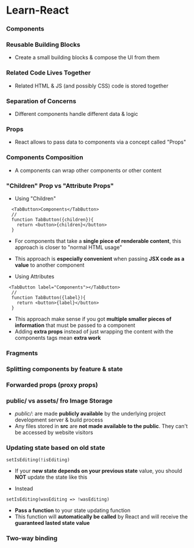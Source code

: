 # Learn-React

### Components

### Reusable Building Blocks

- Create a small building blocks & compose the UI from them

### Related Code Lives Together

- Related HTML & JS (and possibly CSS) code is stored together

### Separation of Concerns

- Different components handle different data & logic

### Props

- React allows to pass data to components via a concept called "Props"

### Components Composition

- A components can wrap other components or other content

### "Children" Prop vs "Attribute Props"

- Using "Children"

```JSX
  <TabButton>Components</TabButton>
  //
  function TabButton({children}){
    return <button>{children}</button>
  }
```

- For components that take a **single piece of renderable content**, this approach is closer to "normal HTML usage"
- This approach is **especially convenient** when passing **JSX code as a value** to another component

- Using Attributes

```JSX
 <TabButton label="Components"></TabButton>
  //
  function TabButton({label}){
    return <button>{label}</button>
  }
```

- This approach make sense if you got **multiple smaller pieces of information** that must be passed to a component
- Adding **extra props** instead of just wrapping the content with the components tags mean **extra work**

### Fragments

### Splitting components by feature & state

### Forwarded props (proxy props)

### public/ vs assets/ fro Image Storage

- _public/_: are made **publicly available** by the underlying project development server & build process
- Any files stored in **src** are **not made available to the public**. They can't be accessed by website visitors

### Updating state based on old state

```JSX
setIsEditing(!isEditing)
```

- If your **new state depends on your previous state** value, you should **NOT** update the state like this

- Instead

```JSX
setIsEditing(wasEditing => !wasEditing)
```

- **Pass a function** to your state updating function
- This function will **automatically be called** by React and will receive the **guaranteed lasted state value**

### Two-way binding
